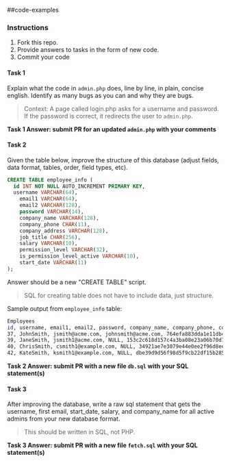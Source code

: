 ##code-examples
### Instructions
1. Fork this repo.
2. Provide answers to tasks in the form of new code.
3. Commit your code

#### Task 1
Explain what the code in <code>admin.php</code> does, line by line, in plain, concise english.  Identify as many bugs as you can and why they are bugs.
>Context: A page called login.php asks for a username and password.  If the password is correct, it redirects the user to <code>admin.php</code>.

**Task 1 Answer: submit PR for an updated <code>admin.php</code> with your comments**

#### Task 2
Given the table below, improve the structure of this database (adjust fields, data format, tables, order, field types, etc).

```sql
CREATE TABLE employee_info (
  id INT NOT NULL AUTO_INCREMENT PRIMARY KEY,
  username VARCHAR(64),
	email1 VARCHAR(64),
	email2 VARCHAR(128),
	password VARCHAR(14),
	company_name VARCHAR(128),
	company_phone CHAR(11),
	company_address VARCHAR(128),
	job_title CHAR(256),
	salary VARCHAR(10),
	permission_level VARCHAR(32),
	is_permission_level_active VARCHAR(10),
	start_date VARCHAR(11)
);
```

Answer should be a new "CREATE TABLE" script.
>SQL for creating table does not have to include data, just structure.

Sample output from <code>employee_info</code> table:
```bash
Employees
id, username, email1, email2, password, company_name, company_phone, company_address, job_title, salary, permission_level, is_permission_level_active, start_date
37, JohnSmith, jsmith@acme.com, johnsmith@acme.com, 764efa883dda1e11db47671c4a3bbd9e, ACME Inc, 555-2323, 123 Acme Way, Director, $100,000, admin, true, 2012-02-23
39, JaneSmith, jsmith1@acme.com, NULL, 153c2c618d157c4a3ba08e23a06b70d7, ACME INC, 555-2323, 123 ACME WAY, VP, $120,000, user, true, 99-03-19
40, ChrisSmith, csmith1@example.com, NULL, 34921ae7e3079e44e0ee2f96d8ee6e87, Example Dot Com, 555-1234, 456 Example Lane, Manager, $60,000, user, false, 2010-8-4
42, KateSmith, ksmith1@example.com, NULL, dbe39d9d56f98d5f9cb22df15b285791, Example Dot Com, 555-1234, 456 Example Lane, Sr Manager, $80,000, admin, false, 2004-12-24
```

**Task 2 Answer: submit PR with a new file <code>db.sql</code> with your SQL statement(s)**

#### Task 3
After improving the database, write a raw sql statement that gets the username, first email, start_date, salary, and company_name for all active admins from your new database format.
>This should be written in SQL, not PHP.

**Task 3 Answer: submit PR with a new file <code>fetch.sql</code> with your SQL statement(s)**
